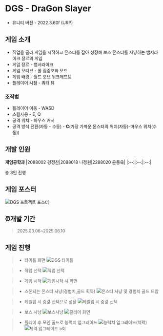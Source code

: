 # DGS - DraGon Slayer
- 유니티 버전 - 2022.3.60f (URP)

## 게임 소개
- 직업을 골라 게임을 시작하고 몬스터를 잡아 성장해 보스 몬스터를 사냥하는 뱀서라이크 장르의 게임
- 게임 장르 - 뱀서라이크
- 게임 모티브 - 롤 집중포화 모드
- 게임 배경 - 월드 오브 워크래프트
- 플레이어 시점 - 쿼터 뷰
### 조작법
- 플레이어 이동 - WASD
- 스킬사용 - E, Q
- 공격 위치 - 마우스 커서
- 공격 방식 전환(자동 - 수동) - **C**(가장 가까운 몬스터의 위치(자동)-마우스 위치(수동))
## 개발 인원
**게임공학과**
|2088002 경정찬|2088018 나정원|2288020 윤동욱|
|:--:|:--:|:--:|

 총 3인 진행
## 게임 포스터
![DGS 프로젝트 포스터](https://github.com/user-attachments/assets/9190f517-26cf-4ea8-9a64-02c371a24461)
## :alarm_clock:개발 기간
> 2025.03.06~2025.06.10

## 게임 진행
> - 타이틀 화면
>   ![DGS 타이틀](https://github.com/user-attachments/assets/e8040b0a-5292-4957-b017-9d503169b003)

> - 직업 선택
>   ![직업 선택](https://github.com/user-attachments/assets/fdd5c3c9-0c34-4785-aff2-9e18ce4dd2f7)


> - 게임 시작
>   ![게임시작 시 화면](https://github.com/user-attachments/assets/d34ee5a3-9b28-4cc0-8a26-63c1bee4cc9e)

> - 스폰되는 몬스터 사냥(경험치,골드 획득)
>   ![몬스터 사냥 및 경험치 골드 드랍](https://github.com/user-attachments/assets/451a254c-55c0-4445-95f3-35756c53c703)

> - 레벨업 시 증강 선택으로 성장
>   ![레벨업 시 증강 선택](https://github.com/user-attachments/assets/8f50586a-d84f-4b92-86e5-db6eb7b06d3c)

> - 보스 사냥
>   ![보스사냥](https://github.com/user-attachments/assets/aa55722b-061e-46e1-9cbf-2729dbafd17a)
>   ![클리어 화면](https://github.com/user-attachments/assets/96b6174c-f0c0-4c02-a7b9-83ea7e972a79)

> - 플레이 후 모인 골드로 능력치 업그레이드
>   ![능력치 업그레이드(체력)](https://github.com/user-attachments/assets/72eafcf0-8a97-43ce-aa9e-d928351dbaad)
>   ![체력 업그레이드 5회](https://github.com/user-attachments/assets/01b7c658-8866-4bc2-a2be-e22526066ce4)


